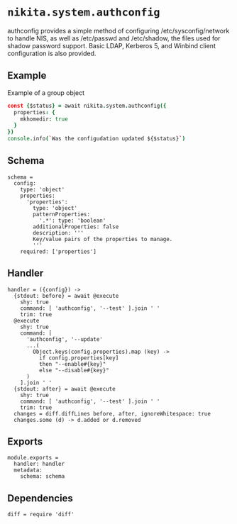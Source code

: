
# `nikita.system.authconfig`

authconfig provides a simple method of configuring /etc/sysconfig/network to handle NIS, as well as /etc/passwd and /etc/shadow, the files used for shadow password support. Basic LDAP, Kerberos 5, and Winbind client configuration is also provided. 

## Example

Example of a group object

```cson
const {$status} = await nikita.system.authconfig({
  properties: {
    mkhomedir: true
  }
})
console.info(`Was the configudation updated ${$status}`)
```

## Schema

    schema =
      config:
        type: 'object'
        properties:
          'properties':
            type: 'object'
            patternProperties:
              '.*': type: 'boolean'
            additionalProperties: false
            description: '''
            Key/value pairs of the properties to manage.
            '''
        required: ['properties']

## Handler

    handler = ({config}) ->
      {stdout: before} = await @execute
        shy: true
        command: [ 'authconfig', '--test' ].join ' '
        trim: true
      @execute
        shy: true
        command: [
          'authconfig', '--update'
          ...(
            Object.keys(config.properties).map (key) ->
              if config.properties[key]
              then "--enable#{key}"
              else "--disable#{key}"
          )
        ].join ' '
      {stdout: after} = await @execute
        shy: true
        command: [ 'authconfig', '--test' ].join ' '
        trim: true
      changes = diff.diffLines before, after, ignoreWhitespace: true
      changes.some (d) -> d.added or d.removed

## Exports

    module.exports =
      handler: handler
      metadata:
        schema: schema

## Dependencies

    diff = require 'diff'
